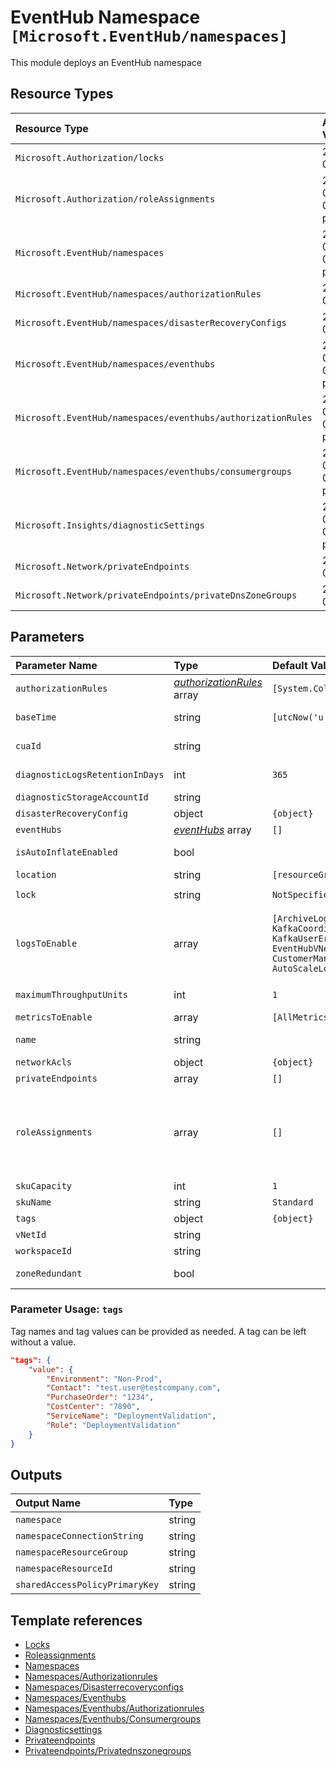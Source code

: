 # EventHub Namespace `[Microsoft.EventHub/namespaces]`

This module deploys an EventHub namespace

## Resource Types

| Resource Type | API Version |
| :-- | :-- |
| `Microsoft.Authorization/locks` | 2016-09-01 |
| `Microsoft.Authorization/roleAssignments` | 2020-04-01-preview |
| `Microsoft.EventHub/namespaces` | 2021-06-01-preview |
| `Microsoft.EventHub/namespaces/authorizationRules` | 2017-04-01 |
| `Microsoft.EventHub/namespaces/disasterRecoveryConfigs` | 2017-04-01 |
| `Microsoft.EventHub/namespaces/eventhubs` | 2021-06-01-preview |
| `Microsoft.EventHub/namespaces/eventhubs/authorizationRules` | 2021-06-01-preview |
| `Microsoft.EventHub/namespaces/eventhubs/consumergroups` | 2021-06-01-preview |
| `Microsoft.Insights/diagnosticSettings` | 2017-05-01-preview |
| `Microsoft.Network/privateEndpoints` | 2021-03-01 |
| `Microsoft.Network/privateEndpoints/privateDnsZoneGroups` | 2020-05-01 |

## Parameters

| Parameter Name | Type | Default Value | Possible Values | Description |
| :-- | :-- | :-- | :-- | :-- |
| `authorizationRules` | _[authorizationRules](authorizationRules/readme.md)_ array | `[System.Collections.Hashtable]` |  | Optional. Authorization Rules for the Event Hub namespace |
| `baseTime` | string | `[utcNow('u')]` |  | Generated. Do not provide a value! This date value is used to generate a SAS token to access the modules. |
| `cuaId` | string |  |  | Optional. Customer Usage Attribution ID (GUID). This GUID must be previously registered |
| `diagnosticLogsRetentionInDays` | int | `365` |  | Optional. Specifies the number of days that logs will be kept for; a value of 0 will retain data indefinitely. |
| `diagnosticStorageAccountId` | string |  |  | Optional. Resource ID of the Diagnostic Storage Account. |
| `disasterRecoveryConfig` | object | `{object}` |  | Optional. The disaster recovery config for this namespace |
| `eventHubs` | _[eventHubs](eventHubs/readme.md)_ array | `[]` |  | Optional. The event hubs to deploy into this namespace |
| `isAutoInflateEnabled` | bool |  |  | Optional. Switch to enable the Auto Inflate feature of Event Hub. |
| `location` | string | `[resourceGroup().location]` |  | Optional. Location for all resources. |
| `lock` | string | `NotSpecified` | `[CanNotDelete, NotSpecified, ReadOnly]` | Optional. Specify the type of lock. |
| `logsToEnable` | array | `[ArchiveLogs, OperationalLogs, KafkaCoordinatorLogs, KafkaUserErrorLogs, EventHubVNetConnectionEvent, CustomerManagedKeyUserLogs, AutoScaleLogs]` | `[ArchiveLogs, OperationalLogs, KafkaCoordinatorLogs, KafkaUserErrorLogs, EventHubVNetConnectionEvent, CustomerManagedKeyUserLogs, AutoScaleLogs]` | Optional. The name of logs that will be streamed. |
| `maximumThroughputUnits` | int | `1` |  | Optional. Upper limit of throughput units when AutoInflate is enabled, value should be within 0 to 20 throughput units. |
| `metricsToEnable` | array | `[AllMetrics]` | `[AllMetrics]` | Optional. The name of metrics that will be streamed. |
| `name` | string |  |  | Optional. The name of the event hub namespace. If no name is provided, then unique name will be created. |
| `networkAcls` | object | `{object}` |  | Optional. Service endpoint object information |
| `privateEndpoints` | array | `[]` |  | Optional. Configuration Details for private endpoints. |
| `roleAssignments` | array | `[]` |  | Optional. Array of role assignment objects that contain the 'roleDefinitionIdOrName' and 'principalId' to define RBAC role assignments on this resource. In the roleDefinitionIdOrName attribute, you can provide either the display name of the role definition, or its fully qualified ID in the following format: '/providers/Microsoft.Authorization/roleDefinitions/c2f4ef07-c644-48eb-af81-4b1b4947fb11' |
| `skuCapacity` | int | `1` |  | Optional. Event Hub plan scale-out capacity of the resource |
| `skuName` | string | `Standard` | `[Basic, Standard]` | Optional. event hub plan SKU name |
| `tags` | object | `{object}` |  | Optional. Tags of the resource. |
| `vNetId` | string |  |  | Optional. Virtual Network ID to lock down the Event Hub. |
| `workspaceId` | string |  |  | Optional. Resource identifier of Log Analytics. |
| `zoneRedundant` | bool |  |  | Optional. Switch to make the Event Hub Namespace zone redundant. |

### Parameter Usage: `tags`

Tag names and tag values can be provided as needed. A tag can be left without a value.

```json
"tags": {
    "value": {
        "Environment": "Non-Prod",
        "Contact": "test.user@testcompany.com",
        "PurchaseOrder": "1234",
        "CostCenter": "7890",
        "ServiceName": "DeploymentValidation",
        "Role": "DeploymentValidation"
    }
}
```

## Outputs

| Output Name | Type |
| :-- | :-- |
| `namespace` | string |
| `namespaceConnectionString` | string |
| `namespaceResourceGroup` | string |
| `namespaceResourceId` | string |
| `sharedAccessPolicyPrimaryKey` | string |

## Template references

- [Locks](https://docs.microsoft.com/en-us/azure/templates/Microsoft.Authorization/2016-09-01/locks)
- [Roleassignments](https://docs.microsoft.com/en-us/azure/templates/Microsoft.Authorization/2020-04-01-preview/roleAssignments)
- [Namespaces](https://docs.microsoft.com/en-us/azure/templates/Microsoft.EventHub/2021-06-01-preview/namespaces)
- [Namespaces/Authorizationrules](https://docs.microsoft.com/en-us/azure/templates/Microsoft.EventHub/2017-04-01/namespaces/authorizationRules)
- [Namespaces/Disasterrecoveryconfigs](https://docs.microsoft.com/en-us/azure/templates/Microsoft.EventHub/2017-04-01/namespaces/disasterRecoveryConfigs)
- [Namespaces/Eventhubs](https://docs.microsoft.com/en-us/azure/templates/Microsoft.EventHub/2021-06-01-preview/namespaces/eventhubs)
- [Namespaces/Eventhubs/Authorizationrules](https://docs.microsoft.com/en-us/azure/templates/Microsoft.EventHub/2021-06-01-preview/namespaces/eventhubs/authorizationRules)
- [Namespaces/Eventhubs/Consumergroups](https://docs.microsoft.com/en-us/azure/templates/Microsoft.EventHub/2021-06-01-preview/namespaces/eventhubs/consumergroups)
- [Diagnosticsettings](https://docs.microsoft.com/en-us/azure/templates/Microsoft.Insights/2017-05-01-preview/diagnosticSettings)
- [Privateendpoints](https://docs.microsoft.com/en-us/azure/templates/Microsoft.Network/2021-03-01/privateEndpoints)
- [Privateendpoints/Privatednszonegroups](https://docs.microsoft.com/en-us/azure/templates/Microsoft.Network/2020-05-01/privateEndpoints/privateDnsZoneGroups)
